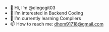 - 👋 Hi, I’m @diegogit03
- 👀 I’m interested in Backend Coding
- 🌱 I’m currently learning Compilers
- 📫 How to reach me: dhom91718@gmail.com
